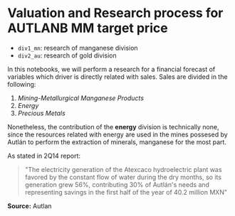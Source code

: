 # Valuation and Research process for AUTLANB MM target price

* `div1_mn`: research of manganese division
* `div2_au`: research of gold division

In this notebooks, we will perform a research for a financial forecast of variables which driver is directly related with sales. Sales are divided in the following:
1. *Mining-Metallurgical Manganese Products*
2. *Energy*
3. *Precious Metals*

Nonetheless, the contribution of the **energy** division is technically none, since the resources related with energy are used in the mines possesed by Autlán to perform the extraction of minerals, manganese for the most part.

As stated in 2Q14 report: 
> "The electricity generation of the Atexcaco hydroelectric plant was favored by the constant flow of water during the dry months, so its generation grew 56%, contributing 30% of Autlán's needs and representing savings in the first half of the year of 40.2 million MXN"

**Source:** Autlan

